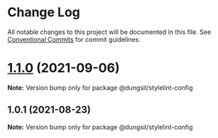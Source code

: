 # Change Log

All notable changes to this project will be documented in this file.
See [Conventional Commits](https://conventionalcommits.org) for commit guidelines.

# [1.1.0](https://github.com/dungsil/config/compare/v1.0.3...v1.1.0) (2021-09-06)

**Note:** Version bump only for package @dungsil/stylelint-config






## 1.0.1 (2021-08-23)

**Note:** Version bump only for package @dungsil/stylelint-config
